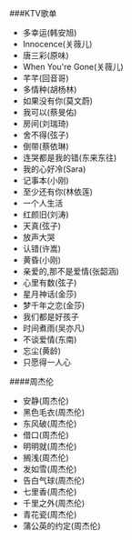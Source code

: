 ###KTV歌单

- 多幸运(韩安旭)
- Innocence(关薇儿)
- 唐三彩(原味)
- When You're Gone(关薇儿)
- 芊芊(回音哥)
- 多情种(胡杨林)
- 如果没有你(莫文蔚)
- 我可以(蔡旻佑)
- 房间(刘瑞琦)
- 舍不得(弦子)
- 倒带(蔡依琳)
- 连哭都是我的错(东来东往)
- 我的心好冷(Sara)
- 记事本(小刚)
- 至少还有你(林依莲)
- 一个人生活
- 红颜旧(刘涛)
- 天真(弦子)
- 放声大哭
- 认错(许嵩)
- 黄昏(小刚)
- 亲爱的,那不是爱情(张韶涵)
- 心里有数(弦子)
- 星月神话(金莎)
- 梦千年之恋(金莎)
- 我们都是好孩子
- 时间煮雨(吴亦凡)
- 不谈爱情(东南)
- 忘尘(黄龄)
- 只愿得一人心

####周杰伦
- 安静(周杰伦)
- 黑色毛衣(周杰伦)
- 东风破(周杰伦)
- 借口(周杰伦)
- 明明就(周杰伦)
- 搁浅(周杰伦)
- 发如雪(周杰伦)
- 告白气球(周杰伦)
- 七里香(周杰伦)
- 千里之外(周杰伦)
- 青花瓷(周杰伦)
- 蒲公英的约定(周杰伦)